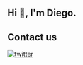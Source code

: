 ## Hi 👋, I'm Diego. 

## Contact us

<a href="https://twitter.com/OSSInsight](https://x.com/diiego192" target="_blank">
<img src=https://img.shields.io/badge/twitter-%2300acee.svg?color=1DA1F2&style=for-the-badge&logo=twitter&logoColor=white alt=twitter style="margin-bottom: 5px;" />

